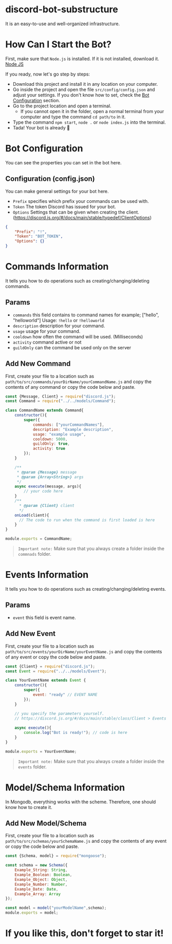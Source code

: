 # discord-bot-substructure
It is an easy-to-use and well-organized infrastructure.

# How Can I Start the Bot?
First, make sure that `Node.js` is installed. If it is not installed, download it. [Node JS](https://nodejs.org/en/)

If you ready, now let's go step by steps:
* Download this project and install it in any location on your computer.
* Go inside the project and open the file `src/config/config.json` and adjust your settings. If you don't know how to set, check the [Bot Configuration](#-Bot-Configuration) section.
* Go to the project location and open a terminal.
  * If you cannot open it in the folder, open a normal terminal from your computer and type the command `cd path/to` in it.
* Type the command `npm start`, `node .` or `node index.js` into the terminal.
* Tada! Your bot is already 🎉

# Bot Configuration
You can see the properties you can set in the bot here.

## Configuration (config.json)
You can make general settings for your bot here.

* `Prefix` specifies which prefix your commands can be used with.
* `Token` The token Discord has issued for your bot.
* `Options` Settings that can be given when creating the client. (https://discord.js.org/#/docs/main/stable/typedef/ClientOptions)

```json
{
    "Prefix": "!",
    "Token": "BOT_TOKEN",
    "Options": {}
}
```


# Commands Information
It tells you how to do operations such as creating/changing/deleting commands.

## Params
* `commands` this field contains to command names for example; ["hello", "helloworld"] Usage: `!hello` or `!helloworld`
* `description` description for your command.
* `usage` usage for your command.
* `cooldown` how often the command will be used. (Milliseconds)
* `activity` command active or not
* `guildOnly` can the command be used only on the server

## Add New Command
First, create your file to a location such as `path/to/src/commands/yourDirName/yourCommandName.js` and copy the contents of any command or copy the code below and paste.
```js
const {Message, Client} = require("discord.js");
const Command = require("../../models/Command");

class CommandName extends Command{
    constructor(){
        super({
            commands: ["yourCommandNames"],
            description: "Example description",
            usage: "example usage",
            cooldown: 5000,
            guildOnly: true,
            activity: true
        });
    }

    /**
     * @param {Message} message 
     * @param {Array<String>} args 
     */
    async execute(message, args){
        // your code here
    }
    /**
      * @param {Client} client 
      */
    onLoad(client){
      // The code to run when the command is first loaded is here
    }
}

module.exports = CommandName;
```
> `Important note:` Make sure that you always create a folder inside the `commnads` folder.

# Events Information
It tells you how to do operations such as creating/changing/deleting events.

## Params
* `event` this field is event name.

## Add New Event
First, create your file to a location such as `path/to/src/events/yourDirName/yourEventName.js` and copy the contents of any event or copy the code below and paste.
```js
const {Client} = require("discord.js");
const Event = require("../../models/Event");

class YourEventName extends Event {
    constructor(){
        super({
            event: "ready" // EVENT NAME
        });
    }

    // you specify the parameters yourself.
    // https://discord.js.org/#/docs/main/stable/class/Client > Events
    
    async execute(){
        console.log("Bot is ready!"); // code is here
    }
}

module.exports = YourEventName;
```
> `Important note:` Make sure that you always create a folder inside the `events` folder.

# Model/Schema Information
In Mongodb, everything works with the scheme. Therefore, one should know how to create it.

## Add New Model/Schema
First, create your file to a location such as `path/to/src/schemas/yourSchemaName.js` and copy the contents of any event or copy the code below and paste.
```js
const {Schema, model} = require("mongoose");

const schema = new Schema({
    Example_String: String,
    Example_Boolean: Boolean,
    Example_Object: Object,
    Example_Number: Number,
    Example_Date: Date,
    Example_Array: Array
});

const model = model("yourModelName",schema);
module.exports = model;
```

# If you like this, don't forget to star it!
